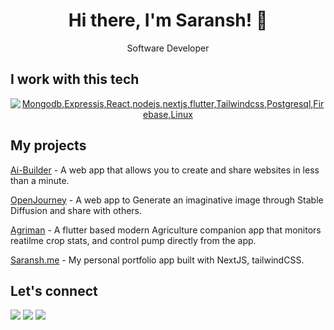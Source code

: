 
<h1 align="center">Hi there, I'm Saransh! 👋</h1>

<p align="center">Software Developer</p>

## I work with this tech

<p align="center">
  <a href="#">
    <img src="https://skillicons.dev/icons?i=mongodb,expressjs,react,nodejs,nextjs,flutter,tailwindcss,postgresql,firebase,linux" alt="Mongodb,Expressjs,React,nodejs,nextjs,flutter,Tailwindcss,Postgresql,Firebase,Linux" />
  </a>
</p>
<!--
<! --  
## My stats
<p align="center"><a href="#">
    <img src="https://github-readme-stats.vercel.app/api?username=Saransh29&theme=onedark&show_icons=true&hide_rank=true&custom_title=Stats&count_private=true&hide_border=true&hide=issues&line_height=24&bg_color=0d1117" alt="Github stats" />
    <img src="https://github-readme-stats.vercel.app/api/top-langs/?username=Saransh29&layout=compact&theme=onedark&count_private=true&hide_border=true&bg_color=0d1117" alt="Top Langs">
</a></p>
-->



## My projects

[Ai-Builder](https://www.ai-builder.live) - A web app that allows you to create and share websites in less than a minute.

[OpenJourney](https://openjourney-next.vercel.app) - A web app to Generate an imaginative image through Stable Diffusion and share with others.

[Agriman](https://agriman-web.pages.dev) - A flutter based modern Agriculture companion app that monitors reatilme crop stats, and control pump directly from the app.

[Saransh.me](https://saransh.me) - My personal portfolio app built with NextJS, tailwindCSS.


## Let's connect

<a href="mailto:saranshbibiyan234@gmail.com"><img src="https://img.shields.io/badge/Gmail-D14836?style=for-the-badge&logo=gmail&logoColor=white"></a> <a href="https://www.linkedin.com/in/saransh-bibiyan/"><img src="https://img.shields.io/badge/LinkedIn-0077B5?style=for-the-badge&logo=linkedin&logoColor=white"></a> <a href="https://www.saransh.me"><img src="https://img.shields.io/badge/portfolio-0A0A0A?style=for-the-badge&logo=dev.to&logoColor=white"></a> 
